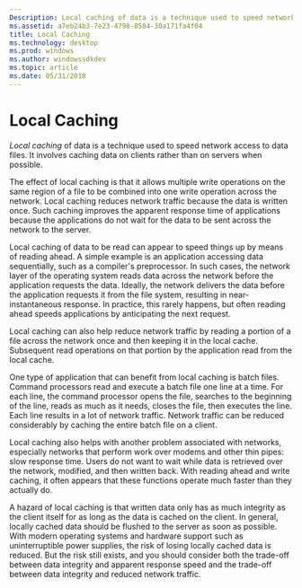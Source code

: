 ```yaml
---
Description: Local caching of data is a technique used to speed network access to data files. It involves caching data on clients rather than on servers when possible.
ms.assetid: a7eb24b3-7e23-4798-8584-30a171fa4f04
title: Local Caching
ms.technology: desktop
ms.prod: windows
ms.author: windowssdkdev
ms.topic: article
ms.date: 05/31/2018
---
```


# Local Caching

*Local caching* of data is a technique used to speed network access to data files. It involves caching data on clients rather than on servers when possible.

The effect of local caching is that it allows multiple write operations on the same region of a file to be combined into one write operation across the network. Local caching reduces network traffic because the data is written once. Such caching improves the apparent response time of applications because the applications do not wait for the data to be sent across the network to the server.

Local caching of data to be read can appear to speed things up by means of reading ahead. A simple example is an application accessing data sequentially, such as a compiler's preprocessor. In such cases, the network layer of the operating system reads data across the network before the application requests the data. Ideally, the network delivers the data before the application requests it from the file system, resulting in near-instantaneous response. In practice, this rarely happens, but often reading ahead speeds applications by anticipating the next request.

Local caching can also help reduce network traffic by reading a portion of a file across the network once and then keeping it in the local cache. Subsequent read operations on that portion by the application read from the local cache.

One type of application that can benefit from local caching is batch files. Command processors read and execute a batch file one line at a time. For each line, the command processor opens the file, searches to the beginning of the line, reads as much as it needs, closes the file, then executes the line. Each line results in a lot of network traffic. Network traffic can be reduced considerably by caching the entire batch file on a client.

Local caching also helps with another problem associated with networks, especially networks that perform work over modems and other thin pipes: slow response time. Users do not want to wait while data is retrieved over the network, modified, and then written back. With reading ahead and write caching, it often appears that these functions operate much faster than they actually do.

A hazard of local caching is that written data only has as much integrity as the client itself for as long as the data is cached on the client. In general, locally cached data should be flushed to the server as soon as possible. With modern operating systems and hardware support such as uninterruptible power supplies, the risk of losing locally cached data is reduced. But the risk still exists, and you should consider both the trade-off between data integrity and apparent response speed and the trade-off between data integrity and reduced network traffic.

 

 



